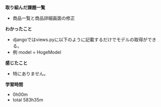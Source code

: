 
**取り組んだ課題一覧**
* 商品一覧と商品詳細画面の修正

**わかったこと**
* djangoではviews.pyに以下のように記載するだけでモデルの取得ができる。
 * 例 model = HogeModel
  
**感じたこと**
* 特にありません。

**学習時間**
* 0h00m
 * total 583h35m
